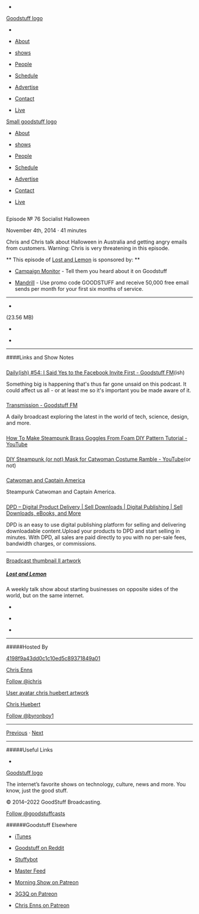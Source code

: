 

-
[Goodstuff logo](http://www.goodstuff.network/)[](/assets/goodstuff_logo-17c1fe6f378352de5d7345f76152130b.svg)

-


-  [About](/about)

-  [shows](/shows)

-  [People](/people)

-  [Schedule](/schedule)

-  [Advertise](/advertise)

-  [Contact](/contact)

-  [Live](/live)


[Small goodstuff logo](http://www.goodstuff.network/)[](/assets/small_goodstuff_logo-bf032e72b9ec41494f4d90905f1ad619.svg)


-  [About](/about)

-  [shows](/shows)

-  [People](/people)

-  [Schedule](/schedule)

-  [Advertise](/advertise)

-  [Contact](/contact)

-  [Live](/live)


##
Episode № 76
Socialist Halloween


November 4th, 2014
·
41
minutes


Chris and Chris talk about Halloween in Australia and getting angry emails from customers. Warning: Chris is very threatening in this episode.


**
This episode of
[Lost and Lemon](/ll)
is sponsored by:
**


-  [Campaign Monitor](http://www.campaignmonitor.com/) - Tell them you heard about it on Goodstuff

-  [Mandrill](http://synd.co/1nCFm8b) - Use promo code GOODSTUFF and receive 50,000 free email sends per month for your first six months of service.


------------------------------


-
[](https://podcasts-1.feedpress.co/10591/ll-76.mp3)(23.56 MB)

-
[](http://twitter.com/intent/tweet?text=Lost%20and%20Lemon%20%E2%84%96%2076%20on%20@goodstuff_fm%20-%20http://goodstuff.network/ll/76)

-
[](http://www.facebook.com/sharer/sharer.php?u=http://goodstuff.network/ll/76)


------------------------------


####Links and Show Notes

#####
[Daily(ish) #54: I Said Yes to the Facebook Invite First - Goodstuff FM](http://goodstuff.network/dailyish/54)(ish)


Something big is happening that's thus far gone unsaid on this podcast. It could affect us all - or at least me so it's important you be made aware of it.


#####
[Transmission - Goodstuff FM](http://goodstuff.network/transmission)


A daily broadcast exploring the latest in the world of tech, science, design, and more.


#####
[How To Make Steampunk Brass Goggles From Foam DIY Pattern Tutorial - YouTube](https://www.youtube.com/watch?v=4G8vDgr6c9A&list=UUXzRuIclepkIBBUb1N9a9Sw)


#####
[DIY Steampunk (or not) Mask for Catwoman Costume Ramble - YouTube](https://www.youtube.com/watch?v=P-AwXvJz9Ds&list=UUXzRuIclepkIBBUb1N9a9Sw)(or not)


#####
[Catwoman and Captain America](http://cl.ly/YMI7)


Steampunk Catwoman and Captain America.


#####
[DPD – Digital Product Delivery | Sell Downloads | Digital Publishing | Sell Downloads, eBooks, and More](http://getdpd.com/)


DPD is an easy to use digital publishing platform for selling and delivering downloadable content.Upload your products to DPD and start selling in minutes. With DPD, all sales are paid directly to you with no per-sale fees, bandwidth charges, or commissions.


------------------------------


[Broadcast thumbnail ll artwork](/ll)[](https://goodstuffs3.s3.amazonaws.com/uploads/broadcast/image/26/broadcast_thumbnail_ll_artwork.png)

##### [Lost and Lemon](/ll)


A weekly talk show about starting businesses on opposite sides of the world, but on the same internet.

-
[](https://itunes.apple.com/ca/podcast/lost-lemon-brothers-in-business/id467564174?mt=2)

-
[](http://feeds.goodstuff.network/ll)

-
[](mailto:chris@goodstuff.network?cc=sponsorship%40goodstuff.network&subject=%5BGoodStuff%20FM%5D%20Sponsorship%20Inquiry%20for%20Lost%20and%20Lemon)


------------------------------


#####Hosted By


[4198f9a43dd0c1c10ed5c89371849a01](/people/chris-enns)[](http://gravatar.com/avatar/4198f9a43dd0c1c10ed5c89371849a01.png?s=300&r=pg)

[Chris Enns](/people/chris-enns)


[Follow @ichris](https://twitter.com/ichris)


[User avatar chris huebert artwork](/people/chris-huebert)[](https://goodstuffs3.s3.amazonaws.com/uploads/user/avatar/41/user_avatar_chris-huebert_artwork.png)

[Chris Huebert](/people/chris-huebert)


[Follow @byronboy1](https://twitter.com/byronboy1)


------------------------------


[Previous](/ll/75)
·
[Next](/ll/77)


------------------------------


#####Useful Links

-
[](mailto:chris@goodstuff.network?subject=%5BGoodstuff%20FM%5D%20Feedback%20for%20Lost%20and%20Lemon)


[Goodstuff logo](http://www.goodstuff.network/)[](/assets/goodstuff_logo-17c1fe6f378352de5d7345f76152130b.svg)


The internet’s favorite shows on technology, culture, news and more. You know, just the good stuff.


© 2014–2022 GoodStuff Broadcasting.

[Follow @goodstuffcasts](https://twitter.com/goodstuffcasts)


######Goodstuff Elsewhere

-  [iTunes](https://itunes.apple.com/us/artist/goodstuff-fm/id843385597?mt=2)

-  [Goodstuff on Reddit](https://www.reddit.com/r/Goodstuff_fm/)

-  [Stuffybot](http://stuffybot.goodstuff.network)

-  [Master Feed](/master/feed)

-  [Morning Show on Patreon](https://www.patreon.com/morningshow)

-  [3G3Q on Patreon](https://www.patreon.com/3g3q)

-  [Chris Enns on Patreon](https://www.patreon.com/ichris)
